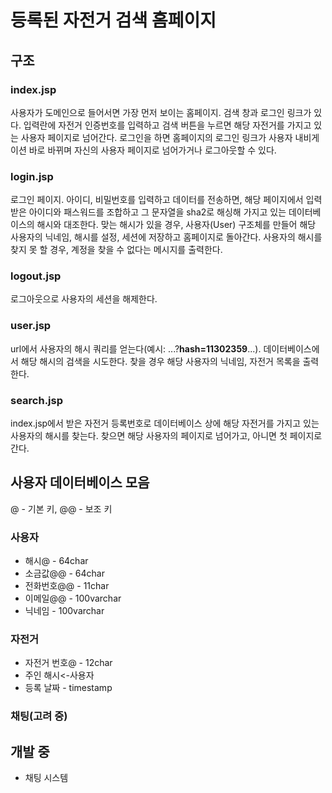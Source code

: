 # 등록된 자전거 검색 홈페이지

## 구조

### index.jsp
사용자가 도메인으로 들어서면 가장 먼저 보이는 홈페이지. 검색 창과 로그인 링크가 있다. 입력란에 자전거 인증번호를 입력하고 검색 버튼을 누르면 해당 자전거를 가지고 있는 사용자 페이지로 넘어간다. 로그인을 하면 홈페이지의 로그인 링크가 사용자 내비게이션 바로 바뀌며 자신의 사용자 페이지로 넘어가거나 로그아웃할 수 있다.

### login.jsp
로그인 페이지. 아이디, 비밀번호를 입력하고 데이터를 전송하면, 해당 페이지에서 입력받은 아이디와 패스워드를 조합하고 그 문자열을 sha2로 해싱해 가지고 있는 데이터베이스의 해시와 대조한다. 맞는 해시가 있을 경우, 사용자(User) 구조체를 만들어 해당 사용자의 닉네임, 해시를 설정, 세션에 저장하고 홈페이지로 돌아간다. 사용자의 해시를 찾지 못 할 경우, 계정을 찾을 수 없다는 메시지를 출력한다.

### logout.jsp
로그아웃으로 사용자의 세션을 해제한다.

### user.jsp
url에서 사용자의 해시 쿼리를 얻는다(예시: ...?**hash=11302359**...). 데이터베이스에서 해당 해시의 검색을 시도한다. 찾을 경우 해당 사용자의 닉네임, 자전거 목록을 출력한다.

### search.jsp
index.jsp에서 받은 자전거 등록번호로 데이터베이스 상에 해당 자전거를 가지고 있는 사용자의 해시를 찾는다. 찾으면 해당 사용자의 페이지로 넘어가고, 아니면 첫 페이지로 간다.

## 사용자 데이터베이스 모음
@ - 기본 키, @@ - 보조 키

### 사용자
* 해시@ - 64char
* 소금값@@ - 64char
* 전화번호@@ - 11char
* 이메일@@ - 100varchar
* 닉네임 - 100varchar

### 자전거
* 자전거 번호@ - 12char
* 주인 해시<-사용자
* 등록 날짜 - timestamp

### 채팅(고려 중)

## 개발 중
* 채팅 시스템